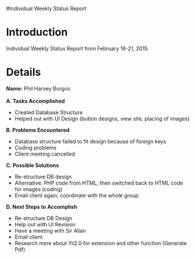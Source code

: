 #Individual Weekly Status Report

# Introduction #

Individual Weekly Status Report from February 16-21, 2015.


# Details #
**Name:** Phil Harvey Burgos<br><br>
<b>A. Tasks Accomplished</b><br>
- Created Database Structure<br>
- Helped out with UI Design (button designs, view site, placing of images)<br>

<b>B. Problems Encountered</b><br>
- Database structure failed to fit design because of foreign keys<br>
- Coding problems<br>
- Client meeting cancelled<br>

<b>C. Possible Solutions</b><br>
- Re-structure DB design<br>
- Alternative: PHP code from HTML, then switched back to HTML code for images (coding)<br>
- Email client again, coordinate with the whole group<br>

<b>D. Next Steps to Accomplish</b><br>
- Re-structure DB Design<br>
- Help out with UI Revision<br>
- Have a meeting with Sir Allan<br>
- Email client<br>
- Research more about Yii2.0 for extension and other function (Generate Pdf)